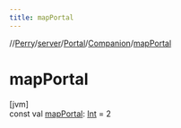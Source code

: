 ```yaml
---
title: mapPortal
---
```

//[Perry](../../../../index.html)/[server](../../index.html)/[Portal](../index.html)/[Companion](index.html)/[mapPortal](map-portal.html)



# mapPortal



[jvm]\
const val [mapPortal](map-portal.html): [Int](https://kotlinlang.org/api/latest/jvm/stdlib/kotlin/-int/index.html) = 2




